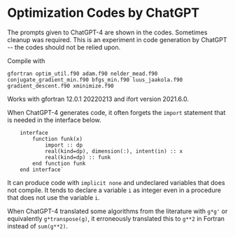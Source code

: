 # Optimization Codes by ChatGPT
The prompts given to ChatGPT-4 are shown in the codes. Sometimes cleanup was required. This is an experiment in code generation by ChatGPT -- the codes should not be relied upon.

Compile with 

`gfortran optim_util.f90 adam.f90 nelder_mead.f90 conjugate_gradient_min.f90 bfgs_min.f90 luus_jaakola.f90 gradient_descent.f90 xminimize.f90` 

Works with gfortran 12.0.1 20220213 and ifort version 2021.6.0.

When ChatGPT-4 generates code, it often forgets the `import` statement that is needed in the interface below.
```
    interface
        function funk(x)
            import :: dp
            real(kind=dp), dimension(:), intent(in) :: x
            real(kind=dp) :: funk
        end function funk
    end interface`
```
It can produce code with `implicit none` and undeclared variables that does not compile. It tends to declare a variable `i` as integer even in a procedure that does not use the variable `i`.

When ChatGPT-4 translated some algorithms from the literature with `g*g'` or equivalently `g*transpose(g)`, it erroneously translated this to `g**2` in Fortran instead of `sum(g**2)`.
